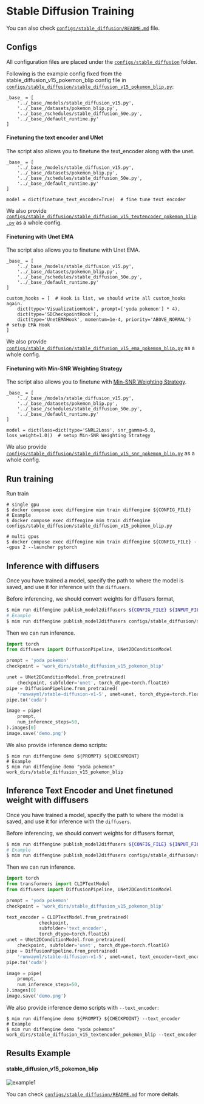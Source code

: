 # Stable Diffusion Training

You can also check [`configs/stable_diffusion/README.md`](../../../configs/stable_diffusion/README.md) file.

## Configs

All configuration files are placed under the [`configs/stable_diffusion`](../../../configs/stable_diffusion/) folder.

Following is the example config fixed from the stable_diffusion_v15_pokemon_blip config file in [`configs/stable_diffusion/stable_diffusion_v15_pokemon_blip.py`](../../../configs/stable_diffusion/stable_diffusion_v15_pokemon_blip.py):

```
_base_ = [
    '../_base_/models/stable_diffusion_v15.py',
    '../_base_/datasets/pokemon_blip.py',
    '../_base_/schedules/stable_diffusion_50e.py',
    '../_base_/default_runtime.py'
]
```

#### Finetuning the text encoder and UNet

The script also allows you to finetune the text_encoder along with the unet.

```
_base_ = [
    '../_base_/models/stable_diffusion_v15.py',
    '../_base_/datasets/pokemon_blip.py',
    '../_base_/schedules/stable_diffusion_50e.py',
    '../_base_/default_runtime.py'
]

model = dict(finetune_text_encoder=True)  # fine tune text encoder
```

We also provide [`configs/stable_diffusion/stable_diffusion_v15_textencoder_pokemon_blip.py`](../../../configs/stable_diffusion/stable_diffusion_v15_textencoder_pokemon_blip.py) as a whole config.

#### Finetuning with Unet EMA

The script also allows you to finetune with Unet EMA.

```
_base_ = [
    '../_base_/models/stable_diffusion_v15.py',
    '../_base_/datasets/pokemon_blip.py',
    '../_base_/schedules/stable_diffusion_50e.py',
    '../_base_/default_runtime.py'
]

custom_hooks = [  # Hook is list, we should write all custom_hooks again.
    dict(type='VisualizationHook', prompt=['yoda pokemon'] * 4),
    dict(type='SDCheckpointHook'),
    dict(type='UnetEMAHook', momentum=1e-4, priority='ABOVE_NORMAL')  # setup EMA Hook
]
```

We also provide [`configs/stable_diffusion/stable_diffusion_v15_ema_pokemon_blip.py`](../../../configs/stable_diffusion/stable_diffusion_v15_ema_pokemon_blip.py) as a whole config.

#### Finetuning with Min-SNR Weighting Strategy

The script also allows you to finetune with [Min-SNR Weighting Strategy](https://arxiv.org/abs/2303.09556).

```
_base_ = [
    '../_base_/models/stable_diffusion_v15.py',
    '../_base_/datasets/pokemon_blip.py',
    '../_base_/schedules/stable_diffusion_50e.py',
    '../_base_/default_runtime.py'
]

model = dict(loss=dict(type='SNRL2Loss', snr_gamma=5.0, loss_weight=1.0))  # setup Min-SNR Weighting Strategy
```

We also provide [`configs/stable_diffusion/stable_diffusion_v15_snr_pokemon_blip.py`](../../../configs/stable_diffusion/stable_diffusion_v15_snr_pokemon_blip.py) as a whole config.

## Run training

Run train

```
# single gpu
$ docker compose exec diffengine mim train diffengine ${CONFIG_FILE}
# Example
$ docker compose exec diffengine mim train diffengine configs/stable_diffusion/stable_diffusion_v15_pokemon_blip.py

# multi gpus
$ docker compose exec diffengine mim train diffengine ${CONFIG_FILE} --gpus 2 --launcher pytorch
```

## Inference with diffusers

Once you have trained a model, specify the path to where the model is saved, and use it for inference with the `diffusers`.

Before inferencing, we should convert weights for diffusers format,

```bash
$ mim run diffengine publish_model2diffusers ${CONFIG_FILE} ${INPUT_FILENAME} ${OUTPUT_DIR} --save-keys ${SAVE_KEYS}
# Example
$ mim run diffengine publish_model2diffusers configs/stable_diffusion/stable_diffusion_v15_pokemon_blip.py work_dirs/stable_diffusion_v15_pokemon_blip/epoch_50.pth work_dirs/stable_diffusion_v15_pokemon_blip --save-keys unet
```

Then we can run inference.

```py
import torch
from diffusers import DiffusionPipeline, UNet2DConditionModel

prompt = 'yoda pokemon'
checkpoint = 'work_dirs/stable_diffusion_v15_pokemon_blip'

unet = UNet2DConditionModel.from_pretrained(
    checkpoint, subfolder='unet', torch_dtype=torch.float16)
pipe = DiffusionPipeline.from_pretrained(
    'runwayml/stable-diffusion-v1-5', unet=unet, torch_dtype=torch.float16)
pipe.to('cuda')

image = pipe(
    prompt,
    num_inference_steps=50,
).images[0]
image.save('demo.png')
```

We also provide inference demo scripts:

```
$ mim run diffengine demo ${PROMPT} ${CHECKPOINT}
# Example
$ mim run diffengine demo "yoda pokemon" work_dirs/stable_diffusion_v15_pokemon_blip
```

## Inference Text Encoder and Unet finetuned weight with diffusers

Once you have trained a model, specify the path to where the model is saved, and use it for inference with the `diffusers`.

Before inferencing, we should convert weights for diffusers format,

```bash
$ mim run diffengine publish_model2diffusers ${CONFIG_FILE} ${INPUT_FILENAME} ${OUTPUT_DIR} --save-keys ${SAVE_KEYS}
# Example
$ mim run diffengine publish_model2diffusers configs/stable_diffusion/stable_diffusion_v15_textencoder_pokemon_blip.py work_dirs/stable_diffusion_v15_textencoder_pokemon_blip/epoch_50.pth work_dirs/stable_diffusion_v15_textencoder_pokemon_blip --save-keys unet text_encoder
```

Then we can run inference.

```py
import torch
from transformers import CLIPTextModel
from diffusers import DiffusionPipeline, UNet2DConditionModel

prompt = 'yoda pokemon'
checkpoint = 'work_dirs/stable_diffusion_v15_pokemon_blip'

text_encoder = CLIPTextModel.from_pretrained(
            checkpoint,
            subfolder='text_encoder',
            torch_dtype=torch.float16)
unet = UNet2DConditionModel.from_pretrained(
    checkpoint, subfolder='unet', torch_dtype=torch.float16)
pipe = DiffusionPipeline.from_pretrained(
    'runwayml/stable-diffusion-v1-5', unet=unet, text_encoder=text_encoder, torch_dtype=torch.float16)
pipe.to('cuda')

image = pipe(
    prompt,
    num_inference_steps=50,
).images[0]
image.save('demo.png')
```

We also provide inference demo scripts with `--text_encoder`:

```
$ mim run diffengine demo ${PROMPT} ${CHECKPOINT} --text_encoder
# Example
$ mim run diffengine demo "yoda pokemon" work_dirs/stable_diffusion_v15_textencoder_pokemon_blip --text_encoder
```

## Results Example

#### stable_diffusion_v15_pokemon_blip

![example1](https://github.com/okotaku/diffengine/assets/24734142/24d5254d-95be-46eb-8982-b38b6a11f1ba)

You can check [`configs/stable_diffusion/README.md`](../../../configs/stable_diffusion/README.md#results-example) for more deitals.
